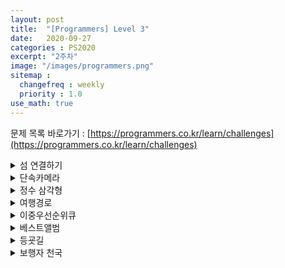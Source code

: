 ```yaml
---
layout: post
title:  "[Programmers] Level 3"
date:   2020-09-27
categories : PS2020
excerpt: "2주차"
image: "/images/programmers.png"
sitemap :
  changefreq : weekly
  priority : 1.0
use_math: true
---
```

문제 목록 바로가기 : [https://programmers.co.kr/learn/challenges](https://programmers.co.kr/learn/challenges)<br>

<!-- 섬 연결하기 -->
<details>
<summary>섬 연결하기</summary>
<div markdown="1">
Link : [https://programmers.co.kr/learn/courses/30/lessons/42861](https://programmers.co.kr/learn/courses/30/lessons/42861)<br>

### solution
<script src="https://gist.github.com/yooniversal/cabdd2976031ec7c206622a997b78ab4.js"></script>

그냥 크루스칼로 풀면 되지 않을까? 라고 시작했는데 모든 섬의 경로를 더할 방법을 떠올리기가 힘들었다.<br>
결론적으로는 최소 스패닝 트리(MST)를 이용했다.<br>
[BOJ 1922: 네트워크 연결](https://www.acmicpc.net/problem/1922)과 같은 문제.

</div>
</details>

<!-- 단속카메라 -->
<details>
<summary>단속카메라</summary>
<div markdown="1">
Link : [https://programmers.co.kr/learn/courses/30/lessons/42884](https://programmers.co.kr/learn/courses/30/lessons/42884)<br>

### solution
<script src="https://gist.github.com/yooniversal/300f400477f0cadc6d1ac73bfce06721.js"></script>

union-find로 해결했다. 되게 간단해 보였지만 머리를 좀 굴려야 했다..<br>
대부분 스위핑 문제가 그렇듯이 시작점과 끝점을 분리해서 정렬하고 시작한다.<br>
시작점만 연달아 나온다면 같은 집합으로 묶는다.<br>
끝점이 나온다면 그 점이 속한 집합이 체크되지 않았다는 가정하에<br>
해당되는 집합을 체크하고 답을 +1, 부모를 초기화한다.

</div>
</details>

<!-- 정수 삼각형 -->
<details>
<summary>정수 삼각형</summary>
<div markdown="1">
Link : [https://programmers.co.kr/learn/courses/30/lessons/43105](https://programmers.co.kr/learn/courses/30/lessons/43105)<br>

### solution
<script src="https://gist.github.com/yooniversal/0ce485b76277aa1004677999b6489d73.js"></script>

현재 위치가 $$(x, y)$$라면 대각선 왼쪽, 오른쪽은 각각 $$(x+1, y), (x+1, y+1)$$이다.<br>
점화식은 다음과 같다.<br>
$$f(x, y) = max(f(x+1, y), f(x+1, y+1)) + triangle[x][y]$$

</div>
</details>

<!-- 여행경로 -->
<details>
<summary>여행경로</summary>
<div markdown="1">
Link : [https://programmers.co.kr/learn/courses/30/lessons/43164](https://programmers.co.kr/learn/courses/30/lessons/43164)<br>

### solution
<script src="https://gist.github.com/yooniversal/2355389c650534a4c4dd82659ed3d3ed.js"></script>

맵을 사용하면서 조금 난잡해진 감이 있지만.. 그래도 어떻게 비비다보니 통과했다.<br>
일단 모든 공항이 문자열이므로 이 문자열 자체만으로는 인덱스로 활용할 수가 없어서 맵을 이용했다.<br>
모든 티켓을 사용하는게 목적이므로 티켓에 적힌 공항 정보를 숫자로 매핑시키고 서로 연결한 후<br>
DFS를 통해 모든 이웃으로 이동하도록 했다.<br>
처음에 visited(chk)를 공항 넘버로 각각 설정했는데 자꾸 오류가 떴었다. ㅠㅠ<br>
같은 정보가 든 티켓이 들어있을 수 있기 때문에 그렇다고 한다. 때문에 chk[공항넘버][티켓넘버]로 설정했다.

</div>
</details>

<!-- 이중우선순위큐 -->
<details>
<summary>이중우선순위큐</summary>
<div markdown="1">
Link : [https://programmers.co.kr/learn/courses/30/lessons/42628](https://programmers.co.kr/learn/courses/30/lessons/42628)<br>

### solution
<script src="https://gist.github.com/yooniversal/3c76fc89af8521aad5f35b61dff203ce.js"></script>

특정 숫자를 삽입, 최대/최솟값 삭제 등의 쿼리를 처리하면 되는 문제.<br>
최대/최솟값을 O(1)만에 찾고 삭제할 수 있으려면 정렬된 상태로 유지해야 한다.<br>
들어오는 값을 이분 탐색해서 넣든 들어올 때마다 정렬을 하든 상관없다.<br>
정렬된 상태만 유지한다면 상관없으므로 set을 이용해 풀었다.

</div>
</details>

<!-- 베스트앨범 -->
<details>
<summary>베스트앨범</summary>
<div markdown="1">
Link : [https://programmers.co.kr/learn/courses/30/lessons/42579](https://programmers.co.kr/learn/courses/30/lessons/42579)<br>

### solution
<script src="https://gist.github.com/yooniversal/a84d26dd107bfa4f064e8f70ddd92a00.js"></script>

주어진 조건에 맞춰서 정렬을 해서 앨범당 2곡을 담으면 된다.<br>
크게 설명할게 없는 문제.

</div>
</details>

<!-- 등굣길 -->
<details>
<summary>등굣길</summary>
<div markdown="1">
Link : [https://programmers.co.kr/learn/courses/30/lessons/42898](https://programmers.co.kr/learn/courses/30/lessons/42898)<br>

### solution
<script src="https://gist.github.com/yooniversal/b90cee63fb8c45936dd348545dc69e09.js"></script>

단순한 DP 문제다.<br>
이동 가능한 방향, 이동 불가능한 위치들이 정의 돼있으므로<br>
이에 맞춰 이동 가능한 모든 방향을 탐색한다.<br>
범위에서 벗어나는지도 꼭 체크해주자.

</div>
</details>

<!-- 보행자 천국 -->
<details>
<summary>보행자 천국</summary>
<div markdown="1">
Link : [https://programmers.co.kr/learn/courses/30/lessons/1832](https://programmers.co.kr/learn/courses/30/lessons/1832)<br>

### solution
<script src="https://gist.github.com/yooniversal/8a59f46d950cd69ee03ddddc225fd7b7.js"></script>

현재 위치에 해당되는 값이 2일 때 이전에 향했던 방향을 고려해주면 된다.<br>
이 부분만 제외한다면 간단한 DP문제다. 인자가 3개가 되는게 포인트.

</div>
</details>

<script src="https://utteranc.es/client.js"
        repo="yooniversal/blog-comments"
        issue-term="pathname"
        theme="github-light"
        crossorigin="anonymous"
        async>
</script>
